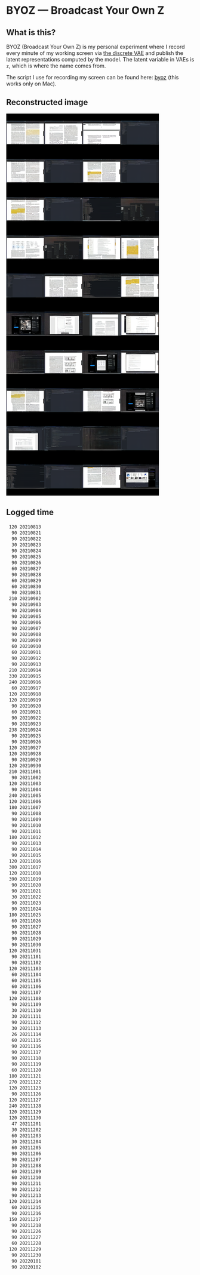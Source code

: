 # BYOZ — Broadcast Your Own Z

## What is this?

BYOZ (Broadcast Your Own Z) is my personal experiment where I record every minute of my working screen via [the discrete VAE](https://github.com/openai/DALL-E) and publish the latent representations computed by the model. The latent variable in VAEs is `z`, which is where the name comes from.

The script I use for recording my screen can be found here: [byoz](byoz) (this works only on Mac).

## Reconstructed image

![reconstructed image](recon.png)

## Logged time
```
 120 20210813
  90 20210821
  90 20210822
  30 20210823
  90 20210824
  90 20210825
  90 20210826
  60 20210827
  90 20210828
  60 20210829
  60 20210830
  90 20210831
 210 20210902
  90 20210903
  90 20210904
  90 20210905
  90 20210906
  90 20210907
  90 20210908
  90 20210909
  60 20210910
  60 20210911
  90 20210912
  90 20210913
 210 20210914
 330 20210915
 240 20210916
  60 20210917
 120 20210918
 120 20210919
  90 20210920
  60 20210921
  90 20210922
  90 20210923
 238 20210924
  90 20210925
  90 20210926
 120 20210927
 120 20210928
  90 20210929
 120 20210930
 210 20211001
  90 20211002
 120 20211003
  90 20211004
 240 20211005
 120 20211006
 180 20211007
  90 20211008
  90 20211009
  90 20211010
  90 20211011
 180 20211012
  90 20211013
  90 20211014
  90 20211015
 120 20211016
 300 20211017
 120 20211018
 390 20211019
  90 20211020
  90 20211021
  30 20211022
  90 20211023
  90 20211024
 180 20211025
  60 20211026
  90 20211027
  90 20211028
  90 20211029
  90 20211030
 120 20211031
  90 20211101
  90 20211102
 120 20211103
  60 20211104
  60 20211105
  60 20211106
  90 20211107
 120 20211108
  90 20211109
  30 20211110
  30 20211111
  90 20211112
  30 20211113
  26 20211114
  60 20211115
  90 20211116
  90 20211117
  90 20211118
  90 20211119
  60 20211120
 180 20211121
 270 20211122
 120 20211123
  90 20211126
 120 20211127
 240 20211128
 120 20211129
 120 20211130
  47 20211201
  30 20211202
  60 20211203
  30 20211204
  60 20211205
  90 20211206
  90 20211207
  30 20211208
  60 20211209
  60 20211210
  90 20211211
  90 20211212
  90 20211213
 120 20211214
  60 20211215
  90 20211216
 150 20211217
  90 20211218
  90 20211226
  90 20211227
  60 20211228
 120 20211229
  90 20211230
  90 20220101
  90 20220102
```
